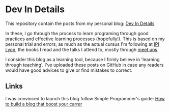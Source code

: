 # Dev In Details

This repository contain the posts from my personal blog: [Dev In Details](https://devindetails.com)

In these, I go through the process to learn programing through good practices and effective learning processes (hopefully!). This is based on my personal trial and errors, as much as the actual cursus I'm following at [IPI Lyon](http://www.ipi-ecoles.com/category/campus/lyon/), the books I read and the talks I attend to, mostly through [meet ups](https://www.meetup.com/).

I consider this blog as a learning tool, because I firmly believe in 'learning through teaching'. I've uploaded these posts on GitHub in case any readers would have good advices to give or find mistakes to correct.

## Links

I was convinced to launch this blog follow Simple Programmer's guide: [How to build a blog that boost your carrer](https://simpleprogrammer.com/lp/create-your-blog-1/)
